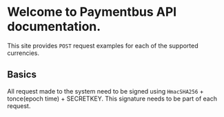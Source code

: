 # Welcome to Paymentbus API documentation. 

This site provides `POST` request examples for each of the supported currencies. 

## Basics 
All request made to the system need to be signed using `HmacSHA256` + tonce(epoch time) + SECRETKEY. This signature needs to be part of each request. 
